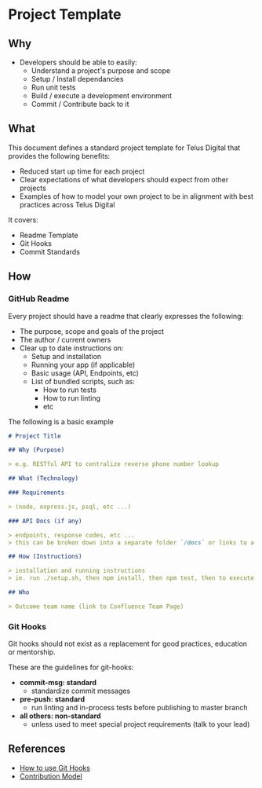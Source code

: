 # Project Template

## Why

- Developers should be able to easily:
    - Understand a project's purpose and scope
    - Setup / Install dependancies
    - Run unit tests
    - Build / execute a development environment
    - Commit / Contribute back to it
    
## What
This document defines a standard project template for Telus Digital that provides the following benefits:

- Reduced start up time for each project
- Clear expectations of what developers should expect from other projects
- Examples of how to model your own project to be in alignment with best practices across Telus Digital

It covers:
- Readme Template
- Git Hooks
- Commit Standards
    
## How

### GitHub Readme
Every project should have a readme that clearly expresses the following:
- The purpose, scope and goals of the project
- The author / current owners
- Clear up to date instructions on:
    - Setup and installation
    - Running your app (if applicable)
    - Basic usage (API, Endpoints, etc)
    - List of bundled scripts, such as:
        - How to run tests
        - How to run linting
        - etc

The following is a basic example
```markdown
# Project Title

## Why (Purpose)

> e.g. RESTful API to centralize reverse phone number lookup

## What (Technology)

### Requirements

> (node, express.js, psql, etc ...)

### API Docs (if any)

> endpoints, response codes, etc ... 
> this can be broken down into a separate folder `/docs` or links to a swagger file / view

## How (Instructions)

> installation and running instructions
> ie. run ./setup.sh, then npm install, then npm test, then to execute npm run dev

## Who

> Outcome team name (link to Confluence Team Page)
```


### Git Hooks 
 Git hooks should not exist as a replacement for good practices, education or mentorship. 
 
 These are the guidelines for git-hooks:
 - **commit-msg: standard** 
    - standardize commit messages
 - **pre-push: standard**
    - run linting and in-process tests before publishing to master branch
 - **all others: non-standard** 
    - unless used to meet special project requirements (talk to your lead)
 
## References

- [How to use Git Hooks][git-hook-guide]
- [Contribution Model](contribution-model.md)

[git-hook-guide]: https://www.digitalocean.com/community/tutorials/how-to-use-git-hooks-to-automate-development-and-deployment-tasks "How to use Git Hooks"
